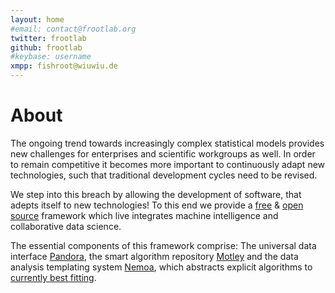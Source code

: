 ```yaml
---
layout: home
#email: contact@frootlab.org
twitter: frootlab
github: frootlab
#keybase: username
xmpp: fishroot@wiuwiu.de
---
```


# About

The ongoing trend towards increasingly complex statistical models provides new
challenges for enterprises and scientific workgroups as well. In order to remain
competitive it becomes more important to continuously adapt new technologies,
such that traditional development cycles need to be revised.

We step into this breach by allowing the development of software, that adepts
itself to new technologies! To this end we provide a
[free](https://en.wikipedia.org/wiki/Free_software) & [open
source](https://en.wikipedia.org/wiki/Open-source_software) framework which live
integrates machine intelligence and collaborative data science.

The essential components of this framework comprise: The universal data
interface [Pandora](pandora.html), the smart algorithm repository
[Motley](motley.html) and the data analysis templating system
[Nemoa](nemoa.html), which abstracts explicit algorithms to [currently best
fitting](/tags#CBF).
